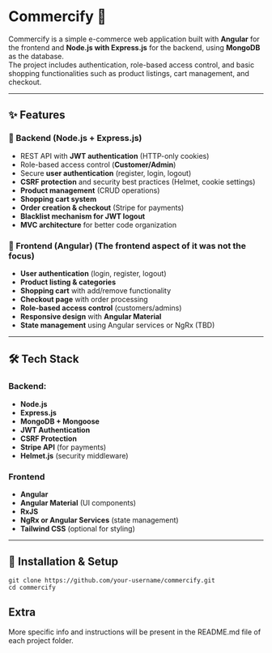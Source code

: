 # Commercify 🛒

Commercify is a simple e-commerce web application built with **Angular** for the frontend and **Node.js with Express.js** for the backend, using **MongoDB** as the database.  
The project includes authentication, role-based access control, and basic shopping functionalities such as product listings, cart management, and checkout.

---

## ✨ Features

### 🔹 Backend (Node.js + Express.js)
- REST API with **JWT authentication** (HTTP-only cookies)
- Role-based access control (**Customer/Admin**)
- Secure **user authentication** (register, login, logout)
- **CSRF protection** and security best practices (Helmet, cookie settings)
- **Product management** (CRUD operations)
- **Shopping cart system**
- **Order creation & checkout** (Stripe for payments)
- **Blacklist mechanism for JWT logout**
- **MVC architecture** for better code organization

### 🔹 Frontend (Angular) (The frontend aspect of it was not the focus)
- **User authentication** (login, register, logout)
- **Product listing & categories**
- **Shopping cart** with add/remove functionality
- **Checkout page** with order processing
- **Role-based access control** (customers/admins)
- **Responsive design** with **Angular Material**
- **State management** using Angular services or NgRx (TBD)

---

## 🛠️ Tech Stack

### Backend:
- **Node.js**
- **Express.js**
- **MongoDB + Mongoose**
- **JWT Authentication**
- **CSRF Protection**
- **Stripe API** (for payments)
- **Helmet.js** (security middleware)

### Frontend
- **Angular**
- **Angular Material** (UI components)
- **RxJS**
- **NgRx or Angular Services** (state management)
- **Tailwind CSS** (optional for styling)

---

## 🚀 Installation & Setup

```
git clone https://github.com/your-username/commercify.git
cd commercify

```

## Extra
More specific info and instructions will be present in the README.md file of each project folder.
